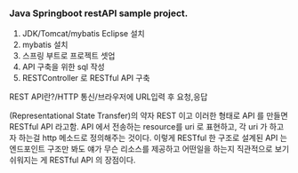 <h3>Java Springboot restAPI sample project.</h3>
<ol>

  <li>JDK/Tomcat/mybatis Eclipse 설치</li>
  <li>mybatis 설치</li>
  <li>스프링 부트로 프로젝트 셋업</li>
  <li>API 구축을 위한 sql 작성</li>
  <li>RESTController 로 RESTful API 구축</li>

</ol>
  REST API란?/HTTP 통신/브라우저에 URL입력 후 요청,응답
 <p>
   (Representational State Transfer)의 약자 REST 이고 이러한 형태로 API 를 만들면 RESTful API 라고함.
  API 에서 전송하는 resource를 uri 로 표현하고, 각 uri 가 하고자 하는걸 http 메소드로 정의해주는 것이다. 
  이렇게 RESTful 한 구조로 설계된 API 는 엔드포인트 구조만 봐도 얘가 무슨 리소스를 제공하고 어떤일을 하는지
  직관적으로 보기 쉬워지는 게 RESTful API 의 장점이다.
  </p>
  

  

  



